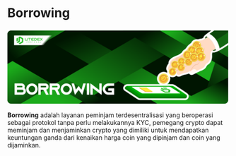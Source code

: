 # Borrowing

![](../.gitbook/assets/17.-borrowing%20%281%29.svg)

**Borrowing** adalah layanan peminjam terdesentralisasi yang beroperasi sebagai protokol tanpa perlu melakukannya KYC, pemegang crypto dapat meminjam dan menjaminkan crypto yang dimiliki untuk mendapatkan keuntungan ganda dari kenaikan harga coin yang dipinjam dan coin yang dijaminkan.

